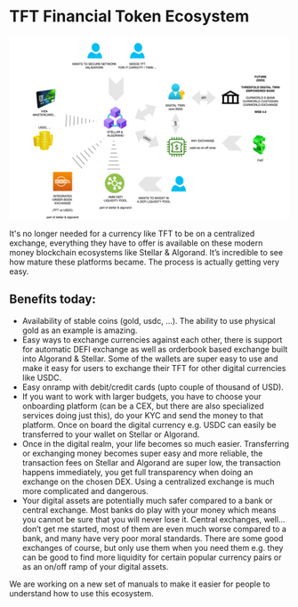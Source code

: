 # TFT Financial Token Ecosystem

![image alt text](img/TFT_ecosystem_infographic.png )

It's no longer needed for a currency like TFT to be on a centralized exchange, everything they have to offer is available on these modern money blockchain ecosystems like Stellar & Algorand. It’s incredible to see how mature these platforms became. The process is actually getting very easy. 

## Benefits today:

* Availability of stable coins (gold, usdc, …). The ability to use physical gold as an example is amazing.
* Easy ways to exchange currencies against each other, there is support for automatic DEFI exchange as well as orderbook based exchange built into Algorand & Stellar. Some of the wallets are super easy to use and make it easy for users to exchange their TFT for other digital currencies like USDC.
* Easy onramp with debit/credit cards (upto couple of thousand of USD).
* If you want to work with larger budgets, you have to choose your onboarding platform (can be a CEX, but there are also specialized services doing just this), do your KYC and send the money to that platform. Once on board the digital currency e.g. USDC can easily be transferred to your wallet on Stellar or Algorand.
* Once in the digital realm, your life becomes so much easier. Transferring or exchanging money becomes super easy and more reliable, the transaction fees on Stellar and Algorand are super low, the transaction happens immediately, you get full transparency when doing an exchange on the chosen DEX. Using a centralized exchange is much more complicated and dangerous.
* Your digital assets are potentially much safer compared to a bank or central exchange. Most banks do play with your money which means you cannot be sure that you will never lose it. Central exchanges, well… don’t get me started, most of them are even much worse compared to a bank, and many have very poor moral standards. There are some good exchanges of course, but only use them when you need them e.g. they can be good to find more liquidity for certain popular currency pairs or as an on/off ramp of your digital assets.

We are working on a new set of manuals to make it easier for people to understand how to use this ecosystem.